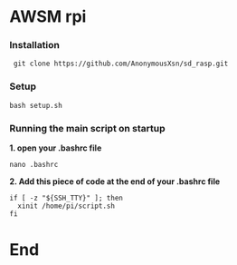 # AWSM rpi 

### Installation
```
 git clone https://github.com/AnonymousXsn/sd_rasp.git
```
### Setup
```
bash setup.sh
```
### Running the main script on startup

**1. open your .bashrc file**
```
nano .bashrc
```

**2. Add this piece of code at the end of your .bashrc file**

```
if [ -z "${SSH_TTY}" ]; then
  xinit /home/pi/script.sh
fi
```
# 
# End 

